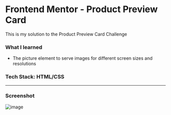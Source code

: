 # Frontend Mentor - Product Preview Card

This is my solution to the Product Preview Card Challenge

### What I learned

- The picture element to serve images for different screen sizes and resolutions

### Tech Stack: HTML/CSS

---

### Screenshot
![image](https://github.com/user-attachments/assets/933ae6bb-3ce1-4da7-ab1d-db1a94c2b7c0)

